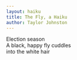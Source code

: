 ```yaml
---
layout: haiku
title: The Fly, a Haiku
author: Taylor Johnston
---
```


Election season <br>
A black, happy fly cuddles <br>
into the white hair <br>

